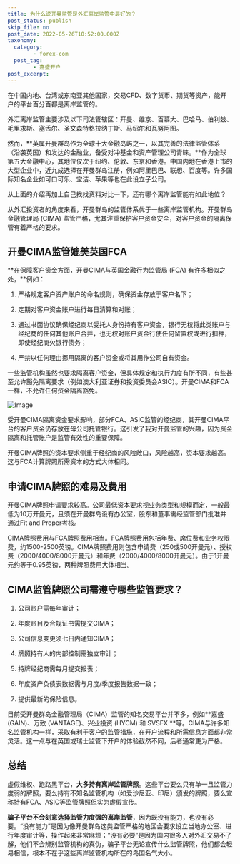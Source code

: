 ```yaml
---
title: 为什么说开曼监管是外汇离岸监管中最好的？
post_status: publish
skip_file: no
post_date: 2022-05-26T10:52:00.000Z
taxonomy:
  category:
        - forex-com
  post_tag:
        - 嘉盛开户
post_excerpt: 
---
```

在中国内地、台湾或东南亚其他国家，交易CFD、数字货币、期货等资产，能开户的平台百分百都是离岸监管的。

外汇离岸监管主要涉及以下司法管辖区：开曼、维京、百慕大、巴哈马、伯利兹、毛里求斯、塞舌尔、圣文森特格拉纳丁斯、马绍尔和瓦努阿图。

然而，**英属开曼群岛作为全球十大金融岛屿之一，以其完善的法律监管体系（沿袭英国）和发达的金融业，备受对冲基金和资产管理公司青睐。**作为全球第五大金融中心，其地位仅次于纽约、伦敦、东京和香港。中国内地在香港上市的大型企业中，近九成选择在开曼群岛注册，例如阿里巴巴、联想、百度等。许多国际知名企业如可口可乐、宝洁、苹果等也在此设立子公司。

从上面的介绍再加上自己找找资料对比一下，还有哪个离岸监管能有如此地位？

从外汇投资者的角度来看，开曼群岛的监管体系优于一些离岸监管机构。开曼群岛金融管理局 (CIMA) 监管严格，尤其注重保护客户资金安全，对客户资金的隔离保管有着严格的要求。

## 开曼CIMA监管媲美英国FCA

**在保障客户资金方面，开曼CIMA与英国金融行为监管局 (FCA) 有许多相似之处，**例如：

1. 严格规定客户资产账户的命名规则，确保资金存放于客户名下；

1. 定期对客户资金账户进行每日清算和对账；

1. 通过书面协议确保经纪商以受托人身份持有客户资金，银行无权将此类账户与经纪商的任何其他账户合并，也无权对账户资金行使任何留置权或进行扣押，即使经纪商欠银行债务；

1. 严禁以任何理由挪用隔离的客户资金或将其用作公司自有资金。

一些监管机构虽然也要求隔离客户资金，但具体规定和执行力度有所不同，有些甚至允许豁免隔离要求（例如澳大利亚证券和投资委员会ASIC）。开曼CIMA和FCA一样，不允许任何资金隔离豁免。

![Image](https://prod-files-secure.s3.us-west-2.amazonaws.com/39ed1227-6d7d-4570-be36-9ccd4a2c4241/bd849744-3fcb-4a37-8312-357962c8f065/image.png?X-Amz-Algorithm=AWS4-HMAC-SHA256&X-Amz-Content-Sha256=UNSIGNED-PAYLOAD&X-Amz-Credential=ASIAZI2LB466WHAA7VCY%2F20251029%2Fus-west-2%2Fs3%2Faws4_request&X-Amz-Date=20251029T221316Z&X-Amz-Expires=3600&X-Amz-Security-Token=IQoJb3JpZ2luX2VjECIaCXVzLXdlc3QtMiJGMEQCIAsLdV%2BpcE3XjO9jPAnRV%2BoaEw57omATHfde%2FrwtTk6jAiBhPxR18x8KAzrtEZ%2Fe3frf%2BheQ0XimEYRKU64%2Bh%2FB27CqIBAjb%2F%2F%2F%2F%2F%2F%2F%2F%2F%2F8BEAAaDDYzNzQyMzE4MzgwNSIMKemPGVijlU3NVKQrKtwDmRfmO37zzmdITpHiVqeO2lnRSAIqi4KIzQu8SMSZ%2Bgt66VzQ%2FihqW322yfBD9HwT2MlHzHThje1xa5UXPukQrKoImB%2Fu002ji4x%2FBWozX%2FJnUr1ZWc5EBP0QMjapDCTjhHSnIWmzpqwFdPJz4XDWfCPS1Hk3LC1m5Dqd9XKnpjajnmkMrN0r%2FaWPTafq61AxOmU7BSs2bQoBkEwx4ap9rP3Lx9dl9wteSdLXqOPdqIeT23pIzntHSsuzW42XSpnRNTlOAsvVBZqUKNBdvlNYhcR9p6Pfz2LQ%2Bn8G6MOQE8wnz0x2Ul7OA042P13AsoczZy4x4NeUrrKtqvFbZko9MRxusevkxHX1D8Sn8%2Fn78%2Bxh0gN4plZpuDuJ9sDoxE0DJy2EIo%2BI1lAXk7YhZd8B5Qxvrwm4KWUgEVKZ9o3v%2FdVwa7u5GnGX8156qqNcviYAXej08qVNYrOCv4jHJcvqDUajc2%2BzW%2B3v1MjxthL71dn%2BOXXxnYnffDBVmPiKY2tEYrRCiEJQiBcyw%2F63lPhtXS2DCP%2Bzq1geUJ%2F%2B47MZyw%2FIEIokWx3NWDllflA4DVa8%2FN02b7WOfxx9Wy3metyvFH2k1kvQmJqRigzhakEPZg%2FN2%2B%2BKKFdlpTSC9Igw15yJyAY6pgFCH%2FRRBEggXhNkhWeYG3952VnWqTkuaBfGrs0FSMHqzfwBIVDmGVCrmm1UwJvZtBUgD8ndwH%2FIMNjatoMdfeU3Igu4zkQpzlFmIPDGULbfLB47hRHx7Z7XeVXBRIevvowTm2V30389%2Fo%2FXLniiAKfk4hOdQf%2F5LaogXsqVNL37WwUWzR%2Fw9ZFda6plWu%2Fo%2Bx1sLnBTs7h%2FsKGgf0h23h2Giot4Y8Cc&X-Amz-Signature=5cd045c43e4aa3269fa6fe489eadc89ccb6bae5dbf59e234302158083e8f307f&X-Amz-SignedHeaders=host&x-amz-checksum-mode=ENABLED&x-id=GetObject)

受开曼CIMA隔离资金要求影响，部分FCA、ASIC监管的经纪商，其开曼CIMA平台的客户资金仍存放在母公司托管银行。这引发了我对开曼监管的兴趣，因为资金隔离和托管账户是监管有效性的重要保障。

开曼CIMA牌照的资本要求侧重于经纪商的风险敞口，风险越高，资本要求越高。这与FCA计算牌照所需资本的方式大体相同。

## **申请CIMA牌照的难易及费用**

开曼CIMA牌照申请要求较高。公司最低资本要求视业务类型和规模而定，一般最低为10万开曼元，且须在开曼群岛设有办公室，股东和董事需经监管部门批准并通过Fit and Proper考核。

CIMA牌照费用与FCA牌照费用相当。FCA牌照费用包括年费、席位费和业务权限费，约1500-2500英镑。CIMA牌照费用则包含申请费（250或500开曼元）、授权费（2000/4000/8000开曼元）和年费（2000/4000/8000开曼元）。由于1开曼元约等于0.95英镑，两种牌照费用大体相当。

## CIMA监管牌照公司需遵守哪些监管要求？

1. 公司账户需每年审计；

1. 年度账目及合规证书需提交CIMA；

1. 公司信息变更须七日内通知CIMA；

1. 牌照持有人的内部控制需独立审计；

1. 持牌经纪商需每月提交报表；

1. 年度资产负债表数据需与月度/季度报告数据一致；

1. 提供最新的保险信息。

目前受开曼群岛金融管理局（CIMA）监管的知名交易平台并不多，例如**嘉盛 (GAIN)、万致 (VANTAGE)、兴业投资 (HYCM) 和 SVSFX **等。CIMA与许多知名监管机构一样，采取有利于客户的监管措施，在开户流程和所需信息方面都非常灵活。这一点与在英国或瑞士监管下开户的体验截然不同，后者通常更为严格。

## 总结

虚假维权、跑路黑平台，**大多持有离岸监管牌照**。这些平台要么只有单一且监管力度弱的牌照，要么持有不知名监管机构（如爱沙尼亚、印尼）颁发的牌照，要么宣称持有FCA、ASIC等监管牌照但实为虚假宣传。

**骗子平台不会刻意选择监管力度强的离岸监管**，因为既没有能力，也没有必要。“没有能力”是因为像开曼群岛这类监管严格的地区会要求设立当地办公室、进行年度审计等，操作起来非常麻烦；“没有必要”是因为国内很多人对外汇交易不了解，他们不会辨别监管机构的真伪，骗子平台无论宣传什么监管牌照，他们都会轻易相信，根本不在乎这些离岸监管机构所在的岛国名气大小。